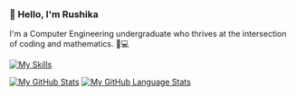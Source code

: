 ### 👋 Hello, I'm Rushika

I'm a Computer Engineering undergraduate who thrives at the intersection of coding and mathematics. 🧮💻

[![My Skills](https://skillicons.dev/icons?i=py,react,nodejs,mysql,mongodb,matlab,linux,js,java,html,css,git,c,cpp,cs,r,arduino,idea&perline=9)](https://skillicons.dev)


[![My GitHub Stats](https://github-readme-stats.vercel.app/api/?username=Rushika08&count_private=true&theme=tokyonight&showicons=true)]()
[![My GitHub Language Stats](https://github-readme-stats.vercel.app/api/top-langs/?username=Rushika08&langs_count=5&theme=tokyonight)]()
